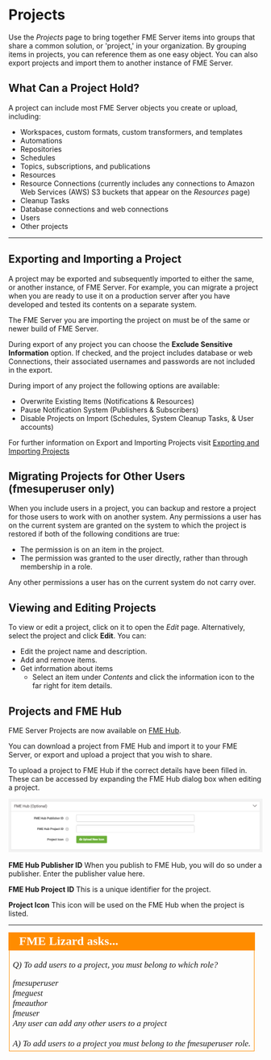 # Projects #

Use the *Projects* page to bring together FME Server items into groups that share a common solution, or 'project,' in your organization. By grouping items in projects, you can reference them as one easy object. You can also export projects and import them to another instance of FME Server.


## What Can a Project Hold? ##

A project can include most FME Server objects you create or upload, including:

- Workspaces, custom formats, custom transformers, and templates
- Automations
- Repositories
- Schedules
- Topics, subscriptions, and publications
- Resources
- Resource Connections (currently includes any connections to Amazon Web Services (AWS) S3 buckets that appear on the *Resources* page)
- Cleanup Tasks
- Database connections and web connections
- Users
- Other projects

---

## Exporting and Importing a Project ##

A project may be exported and subsequently imported to either the same, or another instance, of FME Server. For example, you can migrate a project when you are ready to use it on a production server after you have developed and tested its contents on a separate system.

The FME Server you are importing the project on must be of the same or newer build of FME Server.

During export of any project you can choose the **Exclude Sensitive Information** option. If checked, and the project includes database or web Connections, their associated usernames and passwords are not included in the export.

During import of any project the following options are available:
  - Overwrite Existing Items (Notifications & Resources)
  - Pause Notification System (Publishers & Subscribers)
  - Disable Projects on Import (Schedules, System Cleanup Tasks, & User accounts)

For further information on Export and Importing Projects visit [Exporting and Importing Projects](https://docs.safe.com/fme/2019.1/html/FME_Server_Documentation/WebUI/Exporting-Importing-Projects.htm)


## Migrating Projects for Other Users (fmesuperuser only) ##

When you include users in a project, you can backup and restore a project for those users to work with on another system. Any permissions a user has on the current system are granted on the system to which the project is restored if both of the following conditions are true:

- The permission is on an item in the project.
- The permission was granted to the user directly, rather than through membership in a role.

Any other permissions a user has on the current system do not carry over.


## Viewing and Editing Projects ##

To view or edit a project, click on it to open the *Edit* page. Alternatively, select the project and click **Edit**. You can:

- Edit the project name and description.
- Add and remove items.
- Get information about items
	- Select an item under *Contents* and click the information icon to the far right for item details.


## Projects and FME Hub ##

FME Server Projects are now available on [FME Hub](https://hub.safe.com/?page=1&page_size=10&types=fme_projects&order=updated_at_desc).

You can download a project from FME Hub and import it to your FME Server, or export and upload a project that you wish to share.

To upload a project to FME Hub if the correct details have been filled in. These can be accessed by expanding the FME Hub dialog box when editing a project.

![](./Images/3.041.FMEHub.png)

**FME Hub Publisher ID**
When you publish to FME Hub, you will do so under a publisher. Enter the publisher value here.

**FME Hub Project ID**
This is a unique identifier for the project.

**Project Icon**
This icon will be used on the FME Hub when the project is listed.

---

<table style="border-spacing: 0px">
<tr>
<td style="vertical-align:middle;background-color:darkorange;border: 2px solid darkorange">
<i class="fa fa-quote-left fa-lg fa-pull-left fa-fw" style="color:white;padding-right: 12px;vertical-align:text-top"></i>
<span style="color:white;font-size:x-large;font-weight: bold;font-family:serif">FME Lizard asks...</span>
</td>
</tr>

<tr>
<td style="border: 1px solid darkorange">
<span style="font-family:serif; font-style:italic; font-size:larger">

<quiz name="">
  <question>
    <p>
      Q) To add users to a project, you must belong to which role?
    </p>
    <answer correct>fmesuperuser</answer><br>
    <answer>fmeguest</answer><br>
    <answer>fmeauthor</answer><br>
    <answer>fmeuser</answer><br>
    <answer>Any user can add any other users to a project</answer><br>
    <br><explanation>A) To add users to a project you must belong to the fmesuperuser role.</explanation>
  </question>
</quiz>
</tr>
</table>
